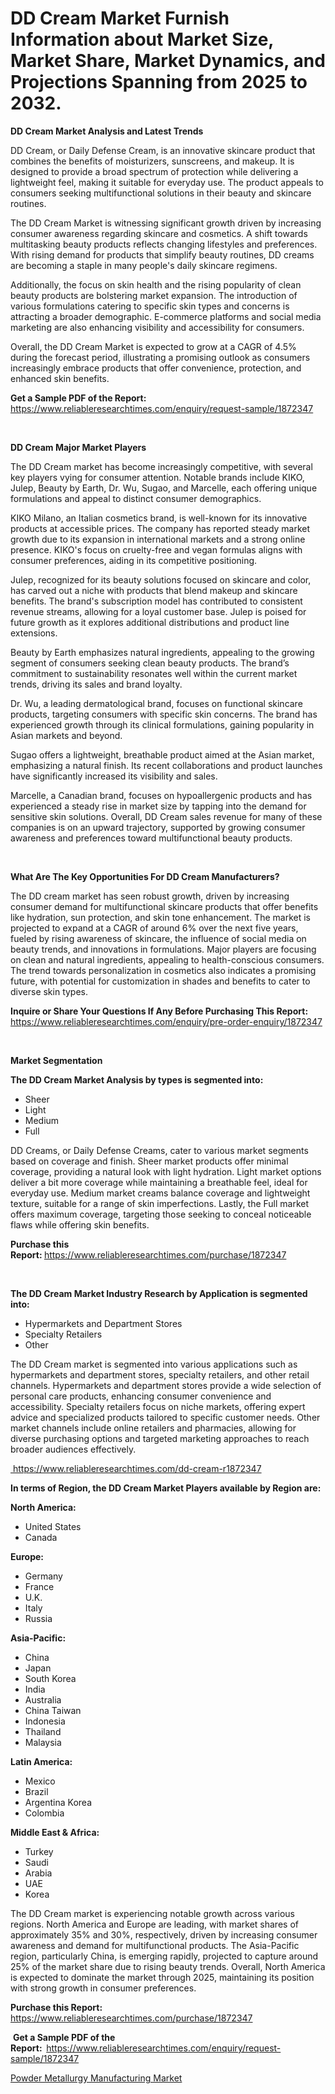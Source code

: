 <p><h1>DD Cream Market Furnish Information about Market Size, Market Share, Market Dynamics, and Projections Spanning from 2025 to 2032.</h1></p><p><strong>DD Cream Market Analysis and Latest Trends</strong></p>
<p><p>DD Cream, or Daily Defense Cream, is an innovative skincare product that combines the benefits of moisturizers, sunscreens, and makeup. It is designed to provide a broad spectrum of protection while delivering a lightweight feel, making it suitable for everyday use. The product appeals to consumers seeking multifunctional solutions in their beauty and skincare routines.</p><p>The DD Cream Market is witnessing significant growth driven by increasing consumer awareness regarding skincare and cosmetics. A shift towards multitasking beauty products reflects changing lifestyles and preferences. With rising demand for products that simplify beauty routines, DD creams are becoming a staple in many people's daily skincare regimens.</p><p>Additionally, the focus on skin health and the rising popularity of clean beauty products are bolstering market expansion. The introduction of various formulations catering to specific skin types and concerns is attracting a broader demographic. E-commerce platforms and social media marketing are also enhancing visibility and accessibility for consumers.</p><p>Overall, the DD Cream Market is expected to grow at a CAGR of 4.5% during the forecast period, illustrating a promising outlook as consumers increasingly embrace products that offer convenience, protection, and enhanced skin benefits.</p></p>
<p><strong>Get a Sample PDF of the Report:&nbsp;</strong> <a href="https://www.reliableresearchtimes.com/enquiry/request-sample/1872347?utm_campaign=2999&utm_medium=2&utm_source=Github&utm_content=ia&utm_term=31032025&utm_id=dd-cream">https://www.reliableresearchtimes.com/enquiry/request-sample/1872347</a></p>
<p>&nbsp;</p>
<p><strong>DD Cream Major Market Players</strong></p>
<p><p>The DD Cream market has become increasingly competitive, with several key players vying for consumer attention. Notable brands include KIKO, Julep, Beauty by Earth, Dr. Wu, Sugao, and Marcelle, each offering unique formulations and appeal to distinct consumer demographics.</p><p>KIKO Milano, an Italian cosmetics brand, is well-known for its innovative products at accessible prices. The company has reported steady market growth due to its expansion in international markets and a strong online presence. KIKO's focus on cruelty-free and vegan formulas aligns with consumer preferences, aiding in its competitive positioning.</p><p>Julep, recognized for its beauty solutions focused on skincare and color, has carved out a niche with products that blend makeup and skincare benefits. The brand's subscription model has contributed to consistent revenue streams, allowing for a loyal customer base. Julep is poised for future growth as it explores additional distributions and product line extensions.</p><p>Beauty by Earth emphasizes natural ingredients, appealing to the growing segment of consumers seeking clean beauty products. The brand’s commitment to sustainability resonates well within the current market trends, driving its sales and brand loyalty.</p><p>Dr. Wu, a leading dermatological brand, focuses on functional skincare products, targeting consumers with specific skin concerns. The brand has experienced growth through its clinical formulations, gaining popularity in Asian markets and beyond.</p><p>Sugao offers a lightweight, breathable product aimed at the Asian market, emphasizing a natural finish. Its recent collaborations and product launches have significantly increased its visibility and sales.</p><p>Marcelle, a Canadian brand, focuses on hypoallergenic products and has experienced a steady rise in market size by tapping into the demand for sensitive skin solutions. Overall, DD Cream sales revenue for many of these companies is on an upward trajectory, supported by growing consumer awareness and preferences toward multifunctional beauty products.</p></p>
<p>&nbsp;</p>
<p><strong>What Are The Key Opportunities For DD Cream Manufacturers?</strong></p>
<p><p>The DD cream market has seen robust growth, driven by increasing consumer demand for multifunctional skincare products that offer benefits like hydration, sun protection, and skin tone enhancement. The market is projected to expand at a CAGR of around 6% over the next five years, fueled by rising awareness of skincare, the influence of social media on beauty trends, and innovations in formulations. Major players are focusing on clean and natural ingredients, appealing to health-conscious consumers. The trend towards personalization in cosmetics also indicates a promising future, with potential for customization in shades and benefits to cater to diverse skin types.</p></p>
<p><strong>Inquire or Share Your Questions If Any Before Purchasing This Report:</strong> <a href="https://www.reliableresearchtimes.com/enquiry/pre-order-enquiry/1872347?utm_campaign=2999&utm_medium=2&utm_source=Github&utm_content=ia&utm_term=31032025&utm_id=dd-cream">https://www.reliableresearchtimes.com/enquiry/pre-order-enquiry/1872347</a></p>
<p>&nbsp;</p>
<p><strong>Market Segmentation</strong></p>
<p><strong>The DD Cream Market Analysis by types is segmented into:</strong></p>
<p><ul><li>Sheer</li><li>Light</li><li>Medium</li><li>Full</li></ul></p>
<p><p>DD Creams, or Daily Defense Creams, cater to various market segments based on coverage and finish. Sheer market products offer minimal coverage, providing a natural look with light hydration. Light market options deliver a bit more coverage while maintaining a breathable feel, ideal for everyday use. Medium market creams balance coverage and lightweight texture, suitable for a range of skin imperfections. Lastly, the Full market offers maximum coverage, targeting those seeking to conceal noticeable flaws while offering skin benefits.</p></p>
<p><strong>Purchase this Report:&nbsp;</strong><a href="https://www.reliableresearchtimes.com/purchase/1872347?utm_campaign=2999&utm_medium=2&utm_source=Github&utm_content=ia&utm_term=31032025&utm_id=dd-cream">https://www.reliableresearchtimes.com/purchase/1872347</a></p>
<p>&nbsp;</p>
<p><strong>The DD Cream Market Industry Research by Application is segmented into:</strong></p>
<p><ul><li>Hypermarkets and Department Stores</li><li>Specialty Retailers</li><li>Other</li></ul></p>
<p><p>The DD Cream market is segmented into various applications such as hypermarkets and department stores, specialty retailers, and other retail channels. Hypermarkets and department stores provide a wide selection of personal care products, enhancing consumer convenience and accessibility. Specialty retailers focus on niche markets, offering expert advice and specialized products tailored to specific customer needs. Other market channels include online retailers and pharmacies, allowing for diverse purchasing options and targeted marketing approaches to reach broader audiences effectively.</p></p>
<p><a href="https://www.reliableresearchtimes.com/dd-cream-r1872347?utm_campaign=2999&utm_medium=2&utm_source=Github&utm_content=ia&utm_term=31032025&utm_id=dd-cream">&nbsp;https://www.reliableresearchtimes.com/dd-cream-r1872347</a></p>
<p><strong>In terms of Region, the DD Cream Market Players available by Region are:</strong></p>
<p>
    <p> <strong> North America: </strong>
        <ul>
            <li>United States</li>
            <li>Canada</li>
        </ul>
        </p> 
    <p> <strong> Europe: </strong>
        <ul>
            <li>Germany</li>
            <li>France</li>
            <li>U.K.</li>
            <li>Italy</li>
            <li>Russia</li>
        </ul>
        </p> 
    <p> <strong> Asia-Pacific: </strong>
        <ul>
            <li>China</li>
            <li>Japan</li>
            <li>South Korea</li>
            <li>India</li>
            <li>Australia</li>
            <li>China Taiwan</li>
            <li>Indonesia</li>
            <li>Thailand</li>
            <li>Malaysia</li>
        </ul>
        </p> 
    <p> <strong> Latin America: </strong>
        <ul>
            <li>Mexico</li>
            <li>Brazil</li>
            <li>Argentina Korea</li>
            <li>Colombia</li>
        </ul>
        </p> 
    <p> <strong> Middle East & Africa: </strong>
        <ul>
            <li>Turkey</li>
            <li>Saudi</li>
            <li>Arabia</li>
            <li>UAE</li>
            <li>Korea</li>
        </ul>
    </p>
    </p>
<p><p>The DD Cream market is experiencing notable growth across various regions. North America and Europe are leading, with market shares of approximately 35% and 30%, respectively, driven by increasing consumer awareness and demand for multifunctional products. The Asia-Pacific region, particularly China, is emerging rapidly, projected to capture around 25% of the market share due to rising beauty trends. Overall, North America is expected to dominate the market through 2025, maintaining its position with strong growth in consumer preferences.</p></p>
<p><strong>Purchase this Report: </strong><a href="https://www.reliableresearchtimes.com/purchase/1872347?utm_campaign=2999&utm_medium=2&utm_source=Github&utm_content=ia&utm_term=31032025&utm_id=dd-cream">https://www.reliableresearchtimes.com/purchase/1872347</a></p>
<p>&nbsp;<strong>Get a Sample PDF of the Report:&nbsp;&nbsp;</strong><a href="https://www.reliableresearchtimes.com/enquiry/request-sample/1872347?utm_campaign=2999&utm_medium=2&utm_source=Github&utm_content=ia&utm_term=31032025&utm_id=dd-cream">https://www.reliableresearchtimes.com/enquiry/request-sample/1872347</a></p>
<p><strong></strong></p>
<p><p><a href="https://github.com/miottaredlin79/Market-Research-Report-List-1/blob/main/powder-metallurgy-manufacturing-market.md?utm_campaign=2999&utm_medium=2&utm_source=Github&utm_content=ia&utm_term=31032025&utm_id=dd-cream">Powder Metallurgy Manufacturing Market</a></p></p>